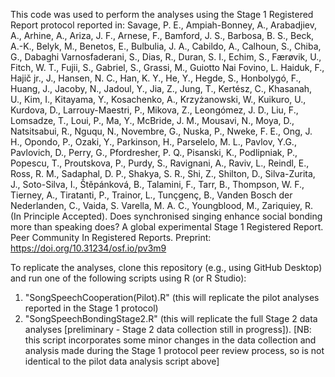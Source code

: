 This code was used to perform the analyses using the Stage 1 Registered Report protocol reported in:
Savage, P. E., Ampiah-Bonney, A., Arabadjiev, A., Arhine, A., Ariza, J. F., Arnese, F., Bamford, J. S., Barbosa, B. S., Beck, A.-K., Belyk, M., Benetos, E., Bulbulia, J. A., Cabildo, A., Calhoun, S., Chiba, G., Dabaghi Varnosfaderani, S., Dias, R., Duran, S. I., Echim, S., Færøvik, U., Fitch, W. T., Fujii, S., Gabriel, S., Grassi, M., Guiotto Nai Fovino, L. Haiduk, F., Hajič jr., J., Hansen, N. C., Han, K. Y., He, Y., Hegde, S., Honbolygó, F., Huang, J., Jacoby, N., Jadoul, Y., Jia, Z., Jung, T., Kertész, C., Khasanah, U., Kim, I., Kitayama, Y., Kosachenko, A., Krzyżanowski, W., Kuikuro, U., Kurdova, D., Larrouy-Maestri, P., Mikova, Z., Leongómez, J. D., Liu, F., Lomsadze, T., Loui, P., Ma, Y., McBride, J. M., Mousavi, N., Moya, D., Natsitsabui, R., Nguqu, N., Novembre, G., Nuska, P., Nweke, F. E., Ong, J. H., Opondo, P., Ozaki, Y., Parkinson, H., Parselelo, M. L., Pavlov, Y.G., Pavlovich, D., Perry, G., Pfordresher, P. Q., Pisanski, K., Podlipniak, P., Popescu, T., Proutskova, P., Purdy, S., Ravignani, A., Raviv, L., Reindl, E., Ross, R. M., Sadaphal, D. P., Shakya, S. R., Shi, Z., Shilton, D., Silva-Zurita, J., Soto-Silva, I., Štěpánková, B., Talamini, F., Tarr, B., Thompson, W. F., Tierney, A., Tiratanti, P., Trainor, L., Tunçgenç,  B., Vanden Bosch der Nederlanden, C., Vaida, S. Varella, M. A. C., Youngblood, M., Zariquiey, R. (In Principle Accepted). Does synchronised singing enhance social bonding more than speaking does? A global experimental Stage 1 Registered Report. Peer Community In Registered Reports. Preprint: https://doi.org/10.31234/osf.io/pv3m9 

To replicate the analyses, clone this repository (e.g., using GitHub Desktop) and run one of the following scripts using R (or R Studio):
1) "SongSpeechCooperation(Pilot).R" (this will replicate the pilot analyses reported in the Stage 1 protocol)
2) "SongSpeechBondingStage2.R" (this will replicate the full Stage 2 data analyses [preliminary - Stage 2 data collection still in progress]). [NB: this script incorporates some minor changes in the data collection and analysis made during the Stage 1 protocol peer review process, so is not identical to the pilot data analysis script above]
